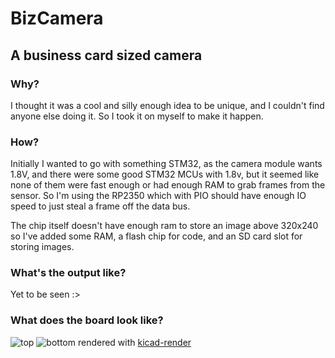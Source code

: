 # BizCamera 
## A business card sized camera

### Why?
I thought it was a cool and silly enough idea to be unique, and I couldn't find anyone else doing it. So I took it on myself to make it happen.

### How?
Initially I wanted to go with something STM32, as the camera module wants 1.8V, and there were some good STM32 MCUs with 1.8v, but it seemed like none of them were fast enough or had enough RAM to grab frames from the sensor. 
So I'm using the RP2350 which with PIO should have enough IO speed to just steal a frame off the data bus.

The chip itself doesn't have enough ram to store an image above 320x240 so I've added some RAM, a flash chip for code, and an SD card slot for storing images.

### What's the output like?
Yet to be seen :>

### What does the board look like?

![top](https://korewakiyo.github.io/bizcamera/top.png)
![bottom](https://korewakiyo.github.io/bizcamera/bottom.png)
rendered with [kicad-render](https://github.com/linalinn/kicad-render)


